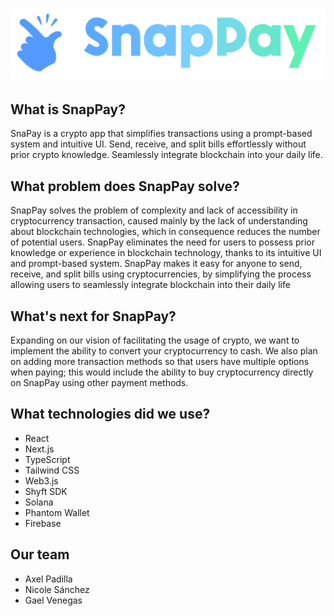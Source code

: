 ![SnapPay](/public/logo.png)

## What is SnapPay?

SnaPay is a crypto app that simplifies transactions using a prompt-based system and intuitive UI. Send, receive, and split bills effortlessly without prior crypto knowledge. Seamlessly integrate blockchain into your daily life.

## What problem does SnapPay solve?

SnapPay solves the problem of complexity and lack of accessibility in cryptocurrency transaction, caused mainly by the lack of understanding about blockchain technologies, which in consequence reduces the number of potential users. SnapPay eliminates the need for users to possess prior knowledge or experience in blockchain technology, thanks to its intuitive UI and prompt-based system. SnapPay makes it easy for anyone to send, receive, and split bills using cryptocurrencies, by simplifying the process allowing users to seamlessly integrate blockchain into their daily life

## What's next for SnapPay?

Expanding on our vision of facilitating the usage of crypto, we want to implement the ability to convert your cryptocurrency to cash. We also plan on adding more transaction methods so that users have multiple options when paying; this would include the ability to buy cryptocurrency directly on SnapPay using other payment methods.

## What technologies did we use?

- React
- Next.js
- TypeScript
- Tailwind CSS
- Web3.js
- Shyft SDK
- Solana
- Phantom Wallet
- Firebase

## Our team

- Axel Padilla
- Nicole Sánchez
- Gael Venegas
